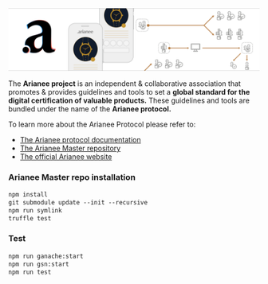 
<img src="https://github.com/Arianee/ArianeeMaster/raw/master/assets/cover.png" />


The <b>Arianee project</b> is an independent & collaborative association that promotes & provides guidelines and tools to set a <b>global standard for the digital certification of valuable products.</b> These guidelines and tools are bundled under the name of the <b>Arianee protocol.</b>

To learn more about the Arianee Protocol please refer to:
* [The Arianee protocol documentation](https://docs.arianee.org/docs/introduction)
* [The Arianee Master repository](https://github.com/Arianee/ArianeeMaster)
* [The official Arianee website](https://arianee.org/)

### Arianee Master repo installation

```
npm install
git submodule update --init --recursive
npm run symlink
truffle test 
```

### Test
```
npm run ganache:start
npm run gsn:start
npm run test
```